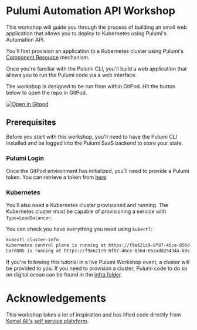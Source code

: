 # Pulumi Automation API Workshop

This workshop will guide you through the process of building an small web application that allows you to deploy to Kubernetes using Pulumi's Automation API.

You'll first provision an application to a Kubernetes cluster using Pulumi's [Component Resource](https://www.pulumi.com/docs/intro/concepts/resources/#components) mechanism.

Once you're familiar with the Pulumi CLI, you'll build a web application that allows you to run the Pulumi code via a web interface.

The workshop is designed to be run from within GitPod. Hit the button below to open the repo in GitPod.

[![Open in Gitpod](https://gitpod.io/button/open-in-gitpod.svg)](https://gitpod.io/#https://github.com/katcosgrove/pulumi-automationapi-workshop)

## Prerequisites

Before you start with this workshop, you'll need to have the Pulumi CLI installed and be logged into the Pulumi SaaS backend to store your state.

### Pulumi Login

Once the GitPod environment has initialized, you'll need to provide a Pulumi token. You can retrieve a token from [here](https://app.pulumi.com/settings/tokens)

### Kubernetes

You'll also need a Kubernetes cluster provisioned and running. The Kubernetes cluster must be capable of provisioning a service with `Type=LoadBalancer`.

You can check you have everything you need using `kubectl`:

```bash
kubectl cluster-info
Kubernetes control plane is running at https://f9a621c9-8f87-46ce-856d-662add25434a.k8s.ondigitalocean.com
CoreDNS is running at https://f9a621c9-8f87-46ce-856d-662add25434a.k8s.ondigitalocean.com/api/v1/namespaces/kube-system/services/kube-dns:dns/proxy
```

If you're following this tutorial in a live Pulumi Workshop event, a cluster will be provided to you.
If you need to provision a cluster, Pulumi code to do so on digital ocean can be found in the [infra folder](./infra).

# Acknowledgements

This workshop takes a lot of inspiration and has lifted code directly from [Komal Ali's](https://github.com/komalali/) [self service platyform](https://github.com/komalali/self-service-platyform).


